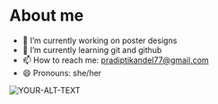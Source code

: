 # About me 


- 🔭 I’m currently working on poster designs
- 🌱 I’m currently learning git and github
- 📫 How to reach me: pradiptikandel77@gmail.com
- 😄 Pronouns: she/her
<picture>
 <source media="(prefers-color-scheme: light)" srcset="https://external-content.duckduckgo.com/iu/?u=http%3A%2F%2Fclipart-library.com%2Fimages%2F8iAb9yLrT.jpg&f=1&nofb=1&ipt=6dfb33e6e6d0d4454c89e639eed580058f3ce306ccad01ef140660a7825de15d">
 <source media="(prefers-color-scheme: dark)" srcset="https://external-content.duckduckgo.com/iu/?u=https%3A%2F%2Fc.ndtvimg.com%2F2022-09%2Fcqi3c0n_the-sun-generic_625x300_13_September_22.jpg&f=1&nofb=1&ipt=608245397d2f5eeccf965185273e2ef0a04aefa54cf1ec4ac8034b1155371619">
 <img alt="YOUR-ALT-TEXT" src="https://external-content.duckduckgo.com/iu/?u=http%3A%2F%2Fclipart-library.com%2Fimages%2F8iAb9yLrT.jpg&f=1&nofb=1&ipt=6dfb33e6e6d0d4454c89e639eed580058f3ce306ccad01ef140660a7825de15d">
</picture>







